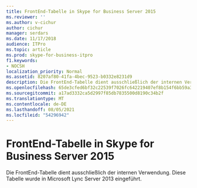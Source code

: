 ```yaml
---
title: FrontEnd-Tabelle in Skype for Business Server 2015
ms.reviewer: ''
ms.author: v-cichur
author: cichur
manager: serdars
ms.date: 11/17/2018
audience: ITPro
ms.topic: article
ms.prod: skype-for-business-itpro
f1.keywords:
- NOCSH
localization_priority: Normal
ms.assetid: 8207af80-41fa-4bec-9523-b0332e8231d9
description: Die FrontEnd-Tabelle dient ausschließlich der internen Verwendung. Diese Tabelle wurde in Microsoft Lync Server 2013 eingeführt.
ms.openlocfilehash: 65de3cfed6bf32c22539f7026fc642219407ef8b154f6bb59a3fbc8ceddd6879
ms.sourcegitcommit: a17ad3332ca5d2997f85db7835500d8190c34b2f
ms.translationtype: MT
ms.contentlocale: de-DE
ms.lasthandoff: 08/05/2021
ms.locfileid: "54296942"
---
```

# <a name="frontend-table-in-skype-for-business-server-2015"></a>FrontEnd-Tabelle in Skype for Business Server 2015
 
Die FrontEnd-Tabelle dient ausschließlich der internen Verwendung. Diese Tabelle wurde in Microsoft Lync Server 2013 eingeführt.
  

